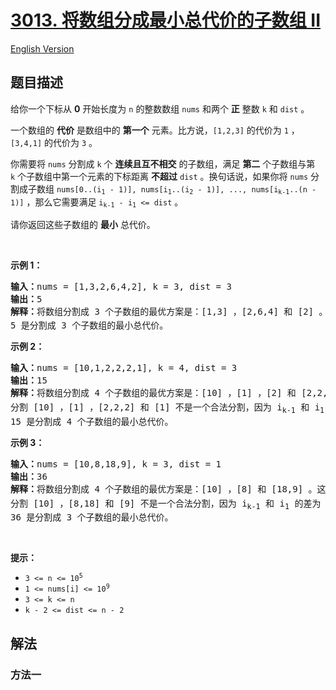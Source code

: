 # [3013. 将数组分成最小总代价的子数组 II](https://leetcode.cn/problems/divide-an-array-into-subarrays-with-minimum-cost-ii)

[English Version](/solution/3000-3099/3013.Divide%20an%20Array%20Into%20Subarrays%20With%20Minimum%20Cost%20II/README_EN.md)

## 题目描述

<!-- 这里写题目描述 -->

<p>给你一个下标从 <strong>0</strong>&nbsp;开始长度为 <code>n</code>&nbsp;的整数数组&nbsp;<code>nums</code>&nbsp;和两个 <strong>正</strong>&nbsp;整数&nbsp;<code>k</code> 和&nbsp;<code>dist</code>&nbsp;。</p>

<p>一个数组的 <strong>代价</strong>&nbsp;是数组中的 <strong>第一个</strong>&nbsp;元素。比方说，<code>[1,2,3]</code>&nbsp;的代价为&nbsp;<code>1</code>&nbsp;，<code>[3,4,1]</code>&nbsp;的代价为&nbsp;<code>3</code>&nbsp;。</p>

<p>你需要将 <code>nums</code>&nbsp;分割成 <code>k</code>&nbsp;个 <strong>连续且互不相交</strong>&nbsp;的子数组，满足 <strong>第二</strong>&nbsp;个子数组与第 <code>k</code>&nbsp;个子数组中第一个元素的下标距离 <strong>不超过</strong>&nbsp;<code>dist</code>&nbsp;。换句话说，如果你将&nbsp;<code>nums</code>&nbsp;分割成子数组&nbsp;<code>nums[0..(i<sub>1</sub> - 1)], nums[i<sub>1</sub>..(i<sub>2</sub> - 1)], ..., nums[i<sub>k-1</sub>..(n - 1)]</code>&nbsp;，那么它需要满足&nbsp;<code>i<sub>k-1</sub> - i<sub>1</sub> &lt;= dist</code>&nbsp;。</p>

<p>请你返回这些子数组的 <strong>最小</strong>&nbsp;总代价。</p>

<p>&nbsp;</p>

<p><strong class="example">示例 1：</strong></p>

<pre>
<b>输入：</b>nums = [1,3,2,6,4,2], k = 3, dist = 3
<b>输出：</b>5
<b>解释：</b>将数组分割成 3 个子数组的最优方案是：[1,3] ，[2,6,4] 和 [2] 。这是一个合法分割，因为 i<sub>k-1</sub> - i<sub>1</sub> 等于 5 - 2 = 3 ，等于 dist 。总代价为 nums[0] + nums[2] + nums[5] ，也就是 1 + 2 + 2 = 5 。
5 是分割成 3 个子数组的最小总代价。
</pre>

<p><strong class="example">示例 2：</strong></p>

<pre>
<strong>输入：</strong>nums = [10,1,2,2,2,1], k = 4, dist = 3
<b>输出：</b>15
<b>解释：</b>将数组分割成 4 个子数组的最优方案是：[10] ，[1] ，[2] 和 [2,2,1] 。这是一个合法分割，因为 i<sub>k-1</sub> - i<sub>1</sub> 等于 3 - 1 = 2 ，小于 dist 。总代价为 nums[0] + nums[1] + nums[2] + nums[3] ，也就是 10 + 1 + 2 + 2 = 15 。
分割 [10] ，[1] ，[2,2,2] 和 [1] 不是一个合法分割，因为 i<sub>k-1</sub> 和 i<sub>1</sub> 的差为 5 - 1 = 4 ，大于 dist 。
15 是分割成 4 个子数组的最小总代价。
</pre>

<p><strong class="example">示例 3：</strong></p>

<pre>
<b>输入：</b>nums = [10,8,18,9], k = 3, dist = 1
<b>输出：</b>36
<b>解释：</b>将数组分割成 4 个子数组的最优方案是：[10] ，[8] 和 [18,9] 。这是一个合法分割，因为 i<sub>k-1</sub> - i<sub>1</sub> 等于 2 - 1 = 1 ，等于 dist 。总代价为 nums[0] + nums[1] + nums[2] ，也就是 10 + 8 + 18 = 36 。
分割 [10] ，[8,18] 和 [9] 不是一个合法分割，因为 i<sub>k-1</sub> 和 i<sub>1</sub> 的差为 3 - 1 = 2 ，大于 dist 。
36 是分割成 3 个子数组的最小总代价。
</pre>

<p>&nbsp;</p>

<p><strong>提示：</strong></p>

<ul>
	<li><code>3 &lt;= n &lt;= 10<sup>5</sup></code></li>
	<li><code>1 &lt;= nums[i] &lt;= 10<sup>9</sup></code></li>
	<li><code>3 &lt;= k &lt;= n</code></li>
	<li><code>k - 2 &lt;= dist &lt;= n - 2</code></li>
</ul>

## 解法

### 方法一

<!-- tabs:start -->

```python

```

```java

```

```cpp

```

```go

```

<!-- tabs:end -->

<!-- end -->
